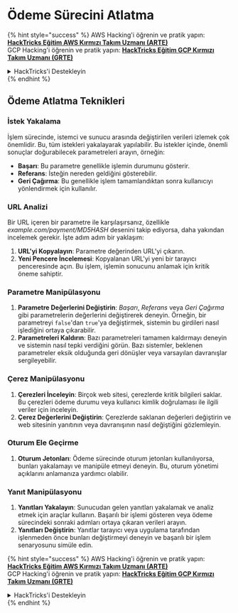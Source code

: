 # Ödeme Sürecini Atlatma

{% hint style="success" %}
AWS Hacking'i öğrenin ve pratik yapın:<img src="/.gitbook/assets/arte.png" alt="" data-size="line">[**HackTricks Eğitim AWS Kırmızı Takım Uzmanı (ARTE)**](https://training.hacktricks.xyz/courses/arte)<img src="/.gitbook/assets/arte.png" alt="" data-size="line">\
GCP Hacking'i öğrenin ve pratik yapın: <img src="/.gitbook/assets/grte.png" alt="" data-size="line">[**HackTricks Eğitim GCP Kırmızı Takım Uzmanı (GRTE)**<img src="/.gitbook/assets/grte.png" alt="" data-size="line">](https://training.hacktricks.xyz/courses/grte)

<details>

<summary>HackTricks'i Destekleyin</summary>

* [**abonelik planlarını**](https://github.com/sponsors/carlospolop) kontrol edin!
* **💬 [**Discord grubuna**](https://discord.gg/hRep4RUj7f) veya [**telegram grubuna**](https://t.me/peass) katılın ya da **Twitter'da** 🐦 [**@hacktricks\_live**](https://twitter.com/hacktricks\_live)**'ı takip edin.**
* **Hacking ipuçlarını paylaşmak için** [**HackTricks**](https://github.com/carlospolop/hacktricks) ve [**HackTricks Cloud**](https://github.com/carlospolop/hacktricks-cloud) github reposuna PR gönderin.

</details>
{% endhint %}

## Ödeme Atlatma Teknikleri

### İstek Yakalama
İşlem sürecinde, istemci ve sunucu arasında değiştirilen verileri izlemek çok önemlidir. Bu, tüm istekleri yakalayarak yapılabilir. Bu istekler içinde, önemli sonuçlar doğurabilecek parametreleri arayın, örneğin:

- **Başarı**: Bu parametre genellikle işlemin durumunu gösterir.
- **Referans**: İsteğin nereden geldiğini gösterebilir.
- **Geri Çağırma**: Bu genellikle işlem tamamlandıktan sonra kullanıcıyı yönlendirmek için kullanılır.

### URL Analizi
Bir URL içeren bir parametre ile karşılaşırsanız, özellikle _example.com/payment/MD5HASH_ desenini takip ediyorsa, daha yakından incelemek gerekir. İşte adım adım bir yaklaşım:

1. **URL'yi Kopyalayın**: Parametre değerinden URL'yi çıkarın.
2. **Yeni Pencere İncelemesi**: Kopyalanan URL'yi yeni bir tarayıcı penceresinde açın. Bu işlem, işlemin sonucunu anlamak için kritik öneme sahiptir.

### Parametre Manipülasyonu
1. **Parametre Değerlerini Değiştirin**: _Başarı_, _Referans_ veya _Geri Çağırma_ gibi parametrelerin değerlerini değiştirerek deneyin. Örneğin, bir parametreyi `false`'dan `true`'ya değiştirmek, sistemin bu girdileri nasıl işlediğini ortaya çıkarabilir.
2. **Parametreleri Kaldırın**: Bazı parametreleri tamamen kaldırmayı deneyin ve sistemin nasıl tepki verdiğini görün. Bazı sistemler, beklenen parametreler eksik olduğunda geri dönüşler veya varsayılan davranışlar sergileyebilir.

### Çerez Manipülasyonu
1. **Çerezleri İnceleyin**: Birçok web sitesi, çerezlerde kritik bilgileri saklar. Bu çerezleri ödeme durumu veya kullanıcı kimlik doğrulaması ile ilgili veriler için inceleyin.
2. **Çerez Değerlerini Değiştirin**: Çerezlerde saklanan değerleri değiştirin ve web sitesinin yanıtının veya davranışının nasıl değiştiğini gözlemleyin.

### Oturum Ele Geçirme
1. **Oturum Jetonları**: Ödeme sürecinde oturum jetonları kullanılıyorsa, bunları yakalamayı ve manipüle etmeyi deneyin. Bu, oturum yönetimi açıklarını anlamanıza yardımcı olabilir.

### Yanıt Manipülasyonu
1. **Yanıtları Yakalayın**: Sunucudan gelen yanıtları yakalamak ve analiz etmek için araçlar kullanın. Başarılı bir işlemi gösteren veya ödeme sürecindeki sonraki adımları ortaya çıkaran verileri arayın.
2. **Yanıtları Değiştirin**: Yanıtlar tarayıcı veya uygulama tarafından işlenmeden önce bunları değiştirmeyi deneyin ve başarılı bir işlem senaryosunu simüle edin.

{% hint style="success" %}
AWS Hacking'i öğrenin ve pratik yapın:<img src="/.gitbook/assets/arte.png" alt="" data-size="line">[**HackTricks Eğitim AWS Kırmızı Takım Uzmanı (ARTE)**](https://training.hacktricks.xyz/courses/arte)<img src="/.gitbook/assets/arte.png" alt="" data-size="line">\
GCP Hacking'i öğrenin ve pratik yapın: <img src="/.gitbook/assets/grte.png" alt="" data-size="line">[**HackTricks Eğitim GCP Kırmızı Takım Uzmanı (GRTE)**<img src="/.gitbook/assets/grte.png" alt="" data-size="line">](https://training.hacktricks.xyz/courses/grte)

<details>

<summary>HackTricks'i Destekleyin</summary>

* [**abonelik planlarını**](https://github.com/sponsors/carlospolop) kontrol edin!
* **💬 [**Discord grubuna**](https://discord.gg/hRep4RUj7f) veya [**telegram grubuna**](https://t.me/peass) katılın ya da **Twitter'da** 🐦 [**@hacktricks\_live**](https://twitter.com/hacktricks\_live)**'ı takip edin.**
* **Hacking ipuçlarını paylaşmak için** [**HackTricks**](https://github.com/carlospolop/hacktricks) ve [**HackTricks Cloud**](https://github.com/carlospolop/hacktricks-cloud) github reposuna PR gönderin.

</details>
{% endhint %}
